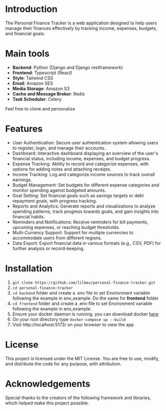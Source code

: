 # Introduction
The Personal Finance Tracker is a web application designed to help users manage their finances effectively by tracking income, expenses, budgets, and financial goals.

# Main tools
- __Backend__: Python (Django and Django restframework)
- __Frontend__: Typescript (React)
- __Style__: Tailwind CSS
- __Email__: Amazon SES
- __Media Storage__: Amazon S3
- __Cache and Message Broker__: Redis
- __Task Scheduler__: Celery

Feel free to clone and personalize


# Features
- User Authentication: Secure user authentication system allowing users to register, login, and manage their accounts.
- Dashboard: Interactive dashboard displaying an overview of the user's financial status, including income, expenses, and budget progress.
- Expense Tracking: Ability to record and categorize expenses, with options for adding notes and attaching receipts.
- Income Tracking: Log and categorize income sources to track overall earnings.
- Budget Management: Set budgets for different expense categories and monitor spending against budgeted amounts.
- Goal Setting: Set financial goals such as savings targets or debt repayment goals, with progress tracking.
- Reports and Analytics: Generate reports and visualizations to analyze spending patterns, track progress towards goals, and gain insights into financial habits.
- Reminders and Notifications: Receive reminders for bill payments, upcoming expenses, or reaching budget thresholds.
- Multi-Currency Support: Support for multiple currencies to accommodate users from different regions.
- Data Export: Export financial data in various formats (e.g., CSV, PDF) for further analysis or record-keeping.

# Installation
1. `git clone https://github.com/lilbex/personal-finance-tracker.git`
2. `cd personal-finance-tracker`
3. `cd backend` folder and create a .env file to set Environment variable following the example in env_example. Do the same for __frontend__ folder
4. `cd frontend` folder and create a .env file to set Environment variable following the example in env_example. 
5. Ensure your docker daemon is running. you can download docker [here](https://www.docker.com/get-started/) 
6. On your root directory type `docker-compose up --build`
7. Visit http://localhost:5173/ on your browser to view the app

# License
This project is licensed under the MIT License. You are free to use, modify, and distribute the code for any purpose, with attribution.

# Acknowledgements
Special thanks to the creators of the following framework and libraries, which helped make this project possible.